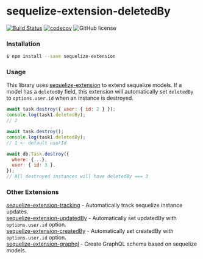 # sequelize-extension-deletedBy

[![Build Status](https://travis-ci.org/gcmarques/sequelize-extension-deletedBy.svg?branch=master)](https://travis-ci.org/gcmarques/sequelize-extension-deletedBy)
[![codecov](https://codecov.io/gh/gcmarques/sequelize-extension-deletedBy/branch/master/graph/badge.svg)](https://codecov.io/gh/gcmarques/sequelize-extension-deletedBy)
![GitHub license](https://img.shields.io/github/license/gcmarques/sequelize-extension-deletedBy.svg)

### Installation
```bash
$ npm install --save sequelize-extension
```

### Usage

This library uses [sequelize-extension](https://www.npmjs.com/package/sequelize-extension) to extend sequelize models. If a model has a `deletedBy` field, this extension will automatically set `deletedBy` to `options.user.id` when an instance is destroyed.
```javascript
await task.destroy({ user: { id: 2 } });
console.log(task1.deletedBy);
// 2

await task.destroy();
console.log(task1.deletedBy);
// 1 <- default userId

await db.Task.destroy({
  where: {...},
  user: { id: 3 },
});
// All destroyed instances will have deletedBy === 3
```

### Other Extensions
[sequelize-extension-tracking](https://www.npmjs.com/package/sequelize-extension-tracking) - Automatically track sequelize instance updates.\
[sequelize-extension-updatedBy](https://www.npmjs.com/package/sequelize-extension-updatedBy) - Automatically set updatedBy with `options.user.id` option.\
[sequelize-extension-createdBy](https://www.npmjs.com/package/sequelize-extension-createdBy) - Automatically set createdBy with `options.user.id` option.\
[sequelize-extension-graphql](https://www.npmjs.com/package/sequelize-extension-graphql) - Create GraphQL schema based on sequelize models. 